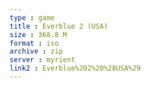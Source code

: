 ```yaml
---
type : game
title : Everblue 2 (USA)
size : 368.8 M
format : iso
archive : zip
server : myrient
link2 : Everblue%202%20%28USA%29
---
```

